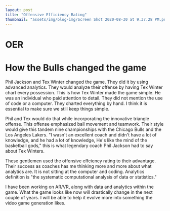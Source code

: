 ```yaml
---
layout: post
title: "Offensive Efficiency Rating"
thumbnail: "assets/img/blog-img/Screen Shot 2020-08-30 at 9.37.28 PM.png"
---
```


# OER 

# How the Bulls changed the game 

Phil Jackson and Tex Winter changed the game.  They did it by using advanced analytics.  They would analyze their offense by having Tex Winter chart every possession.  This is how Tex Winter made the game simple.  He was an individual who paid attention to detail. They did not mention the use of code or a computer.  They charted everything by hand.  I think it is essential to make sure we still keep things simple.

Phil and Tex would do that while incorporating the innovative triangle offense.  This offense emphasized ball movement and teamwork.  Their style would give this tandem nine championships with the Chicago Bulls and the Los Angeles Lakers. "I wasn't an excellent coach and didn't have a lot of knowledge, and he had a lot of knowledge, He's like the mind of the basketball gods," this is what legendary coach Phil Jackson had to say about Tex Winters.

These gentlemen used the offensive effciency rating to their advantage.  Their success as coaches has me thinking more and more about what analytics are.  It is not sitting at the computer and coding.  Analytics definition is "the systematic computational analysis of data or statistics." 

I have been working on AR/VR, along with data and analytics within the game.  What the game looks like now will drastically change in the next couple of years.  I will be able to help it evolve more into something the video game generation likes.

